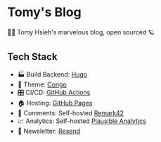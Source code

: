 # Tomy's Blog

✍🏻 Tomy Hsieh's marvelous blog, open sourced 🪐

## Tech Stack

- 🏭 Build Backend: [Hugo](https://gohugo.io/)
- 🌈 Theme: [Congo](https://jpanther.github.io/congo/)
- 🎛 CI/CD: [GitHub Actions](https://github.com/features/actions)
- 🏠 Hosting: [GitHub Pages](https://pages.github.com/)
- 💬 Comments: Self-hosted [Remark42](https://remark42.com/)
- 📈 Analytics: Self-hosted [Plausible Analytics](https://plausible.io/)
- 📨 Newsletter: [Resend](https://resend.com/)
